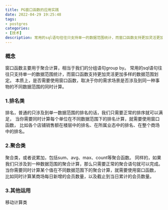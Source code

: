 ```yaml
---
title: PG窗口函数的应用实践
date: 2022-04-29 19:25:48
tags:
- postgres
categories:
- [技术]
description: 常用的sql语句往往只支持单一的数据范围统计，而窗口函数支持更加灵活更加多样的数据范围划定
---
```

### 概念
窗口函数主要用于聚合计算，相当于我们的分组语句group by。
常用的sql语句往往只支持单一的数据范围统计，而窗口函数支持更加灵活更加多样的数据范围划定。
本质上，是否需要使用窗口函数，取决于你的需求场景是否涉及到同一种事物的不同数据范围的同时计算。


### 1.排名类
排名，普通的只涉及到单一数据范围的排名的话，我们只需要正常的排序就可以满足，
当你需要同时计算每个单位在不同数据范围下的排名计算，就需要使用窗口函数，
比如各个店铺销售额在楼层中的排名、在所属业态中的排名、在整个商场中的排名。




### 2.聚合类
聚合类，或者说累加，包括sum、avg、max、count等聚合函数。
同样的，如果我们只涉及到一种数据范围的聚合计算，那么只需要正常的聚合语句就可以完成。
当你需要同时计算某个值在不同数据范围下的聚合计算，就需要使用窗口函数，
比如同时计算某商场每日新增的会员数量，以及截止到当日累计的会员数量。


### 3.其他运用
移动计算类

